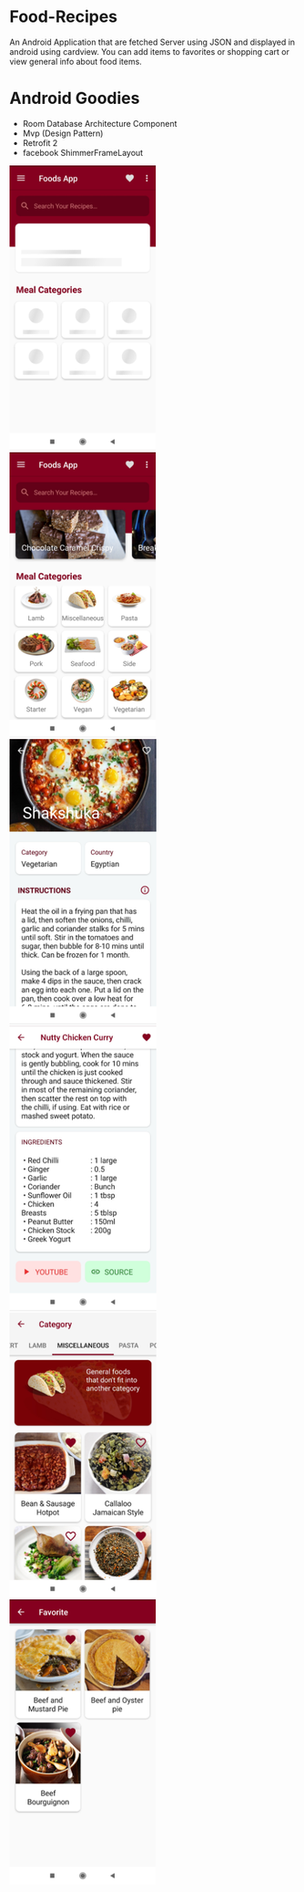 # Food-Recipes
An Android Application  that are fetched Server using JSON and displayed in android using cardview. You can add items to favorites or shopping cart or view general info about food items.

# Android Goodies
<ul>
</li>
<li>Room Database Architecture Component</li>
<li>Mvp (Design Pattern)</li>
<li>Retrofit 2</li>
<li>facebook ShimmerFrameLayout</li>
</ul>

<img src="images/Screen_6.png" wihth="450" height="500"> <img src="images/Screen_1.png" wihth="450" height="500"> <img src="images/Screen_2.png" wihth="450" height="500"> <img src="images/Screen_3.png" wihth="450" height="500">
<img src="images/Screen_4.png" wihth="450" height="500"> <img src="images/Screen_5.png" wihth="450" height="500"> 

